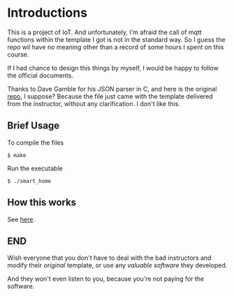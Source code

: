 # Introductions

This is a project of IoT. And unfortunately, I'm afraid the call of mqtt functions within the template I got is not in the standard way. So I guess the repo wil have no meaning other than a record of some hours I spent on this course.

If I had chance to design this things by myself, I would be happy to follow the official documents.

Thanks to Dave Gamble for his JSON parser in C, and here is the original [repo](https://github.com/DaveGamble/cJSON), I suppose? Because the file just came with the template delivered from the instructor, without any clarification. I don't like this.

## Brief Usage

To compile the files

```shell
$ make 
``` 

Run the executable

```shell
$ ./smart_home
``` 

## How this works

See [here](https://redbowtie.github.io/2022/10/30/IoTCoursework/).

## END

Wish everyone that you don't have to deal with the bad instructors and modify their *original* template, or use any *valuable software* they developed.

And they won't even listen to you, because you're not paying for the software.
